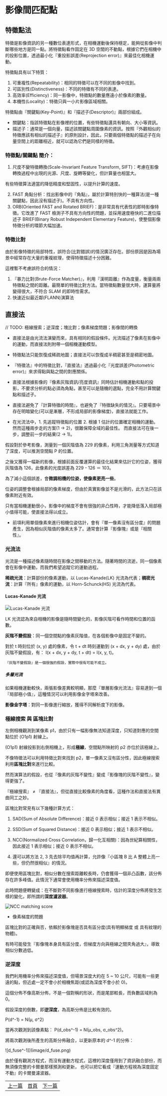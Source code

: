 # 影像間匹配點

## 特徵點法

特徵是影像資訊的另一種數位表達形式，在相機運動後保持穩定，能夠從影像中判斷哪些地方是同一點。將特徵點看作固定在 3D 空間的不動點，根據它們在相機中的投影位置，透過最小化『重投影誤差(Reprojection error)』來最佳化相機運動。

特徵點具有以下特質：

1. 可重複性(Repeatability)：相同的特徵可以在不同的影像中找到。
2. 可區別性(Distinctiveness)：不同的特徵有不同的表達。
3. 高效率(Efficiency)：同一影像中，特徵點的數量應遠小於像素的數量。
4. 本機性(Locality)：特徵只與一小片影像區域相關。

特徵點由『關鍵點(Key-Point)』和『描述子(Descriptor)』兩部份組成。

* 關鍵點：指該特徵點在影像裡的位置，有些特徵點還具有朝向、大小等資訊。
* 描述子：通常是一個向量，描述該關鍵點周圍像素的資訊。按照『外觀相似的特徵應該有相似的描述子』的原則設計，因此，只要兩個特徵點的描述子在向量空間上的距離相近，就可以認為它們是同樣的特徵。

### 特徵點/關鍵點 簡介：

1. 尺度不變特徵轉換(Scale-Invariant Feature Transform, SIFT)：考慮在影像轉換過程中出現的光源、尺度、旋轉等變化，但計算量也相當大。

有些特徵算法適當的降低精度和堅固性，以提升計算的速度。

2. FAST 角點分析：找出影像中的『角點』，屬於計算特別快的一種算法(是一種關鍵點，因此沒有描述子)。不具有方向性。
3. ORB(Oriented FAST and Rotated BRIEF)：是非常具有代表性的即時影像特徵。它改進了 FAST 檢測子不具有方向性的問題，並採用速度極快的二進位描述子 BRIEF(Binary Robust Independent Elementary Feature)，使整個影像特徵分析的環節大幅加速。

### 特徵比對

由於影像特徵的局部特性，誤符合(比對錯誤)的情況廣泛存在。部份原因是因為場景中經常存在大量的重複紋理，使得特徵描述十分困難。

這裡暫不考慮誤符合的情況：

1. 『暴力比對(Brute-Force Matcher)』，利用『漢明距離』作為度量，衡量兩兩特徵點之間的距離。最簡單的特徵比對方法。當特徵點數量很大時，運算量將變得很大，不符合 SLAM 的即時性需求。
2. 快速近似最近鄰(FLANN)演算法

## 直接法

// TODO: 極線搜索；逆深度；塊比對；像素梯度問題；影像間的轉換

* 直接法是由光流法演變而來，具有相同的假設條件。光流描述了像素在影像中的運動，而直接法則附帶一個相機運動模型。

* 特徵點法只能恢復成稀疏地圖；直接法可以恢復成半稠密甚至是稠密地圖。

* 『特徵法』中的特徵比對，『直接法』透過最小化『光度誤差(Photometric error)』來求得點與點之間的對應關係。

* 直接法根據影像的『像素灰階資訊/亮度資訊』同時估計相機運動和點的投影，不要求分析的點必須為角點，甚至可以是隨機的選點，完全不用計算關鍵點和描述子。

* 直接法避免了『計算特徵的時間』，也避免了『特徵缺失的情況』。只要場景中存在明暗變化(可以是漸層，不形成局部的影像梯度)，直接法就能工作。

* 在光流法中，1. 先追蹤特徵點的位置 2. 根據 1 估計的位置確定相機的運動。然而這種兩步走的方案(1 → 2)，很難保障全域的最佳性。
而直接法可在後一步，調整前一步的結果(2 → 1)。

假設對於參考影像，測量到一個灰階值為 229 的像素，利用三角測量等方式知道了深度，可以推測空間點 P 的位置。

之後又獲得一幅新的影像，根據前面反覆運算的最佳化結果來估計它的位姿，獲得灰階值為 126，此像素的光度誤差為 229 - 126 ＝ 103。

為了減小這個誤差，會**微調相機的位姿，使像素更亮一些**。

位姿的調整會根據局部的像素梯度，但由於真實影像並不是光滑的，此方法只在該像素附近有效。

只有當相機運動很小，影像中的梯度不會有很強的非凸性時，才能降低落入局部極小值得可能，使直接法得以成立。

* 前項利用單個像素來進行相機位姿估計，會有『單一像素沒有區分度』的問題產生，因為相似灰階值的像素太多了。通常會計算『影像塊』或是『相關性』。

### 光流法

光流是一種描述像素隨時間在影像之間移動的方法。隨著時間的流逝，同一個像素會在影像中運動，而我們希望追蹤它的運動過程。

**稀疏光流**：計算部份的像素運動，以 Lucas-Kanade(LK) 光流為代表；**稠密光流**：計算『所有』像素的運動，以 Horn-Schunck(HS) 光流為代表。

#### Lucas-Kanade 光流

![Lucas-Kanade 光流](image/LucasKanade.png)

LK 光流認為來自相機的影像是隨時間變化的，影像灰階可看作時間和位置的函數。

**灰階不變假設**：同一個空間點的像素灰階值，在各個影像中是固定不變的。

對於 t 時刻位於 (x, y) 處的像素，令 t + dt 時刻運動到 (x + dx, y + dy) 處，由於灰階不變假設，有： I(x + dx, y + dy, t + dt) = I(x, y, t)。

```
『灰階不變假設』是一個很強的假設，實際中很有可能不成立。
```

##### 多層光流

如果相機運動較快，兩張影像差異較明顯，那麼『單層影像光流法』容易達到一個『局部極小值』，這種情況可以利用影像金字塔來改善。

**影像金字塔**：對同一影像進行縮放，獲得不同解析度下的影像。

### 極線搜索 與 區塊比對

左側相機觀測到某像素 p1，由於只有一幅影像無法知道深度，只知道對應的空間點位於 (O1p1) 射線上。

(O1p1) 射線投影到右側相機上，形成**極線**，空間點所映射的 p2 亦位於該極線上。

不像特徵法可以利用特徵比對來找到 p2，單一像素又沒有區分性，因此極線搜索利用**區塊比對**來進行比較。

然而演算法的假設，也從『像素的灰階不變性』變成『影像塊的灰階不變性』，變得更強了。

『極線搜索』 ≠ 『直接法』，但從直接比較像素的角度看，這種作法和直接法有異曲同工之妙。

區塊比對常見有以下幾種計算方式：

1. SAD(Sum of Absolute Difference)：接近 0 表示相似；接近 1 表示不相似。

2. SSD(Sum of Squared Distance)：接近 0 表示相似；接近 1 表示不相似。

3. NCC(Normalized Cross Correlation，歸一化互相關)：因為世紀算相關性，因此接近 1 表示相似；接近 0 表示不相似。

4. 還可以將方法 2, 3 先去除平均值再計算，允許像『小區塊 B 比 A 整體上亮一些，但仍然很相似』的情況。

即便使用區塊比對，相似分數在搜索距離較長時，仍會獲得一個非凸函數，該分佈存在許多峰值。此情況下通常會使用機率分佈來描述深度值。

此時問題便轉變成：在不斷對不同影像進行極線搜索時，估計的深度分佈將發生怎樣的變化，即所謂的**深度濾波器**。

![NCC matching score](image/ncc_matching_score.png)

* 像素梯度的問題

區塊比對的正確與否，依賴於影像塊是否具有區分度(具有明顯梯度 或 具有紋理的物體)。

有時可能發生『影像塊本身具有區分度，但梯度方向與極線之間夾角過大』，導致相似分數過低。

### 逆深度

我們利用機率分佈來描述深度值，但場景深度大約在 5 ~ 10 公尺，可能有一些更遠的點，但近處一定不會小於相機焦距(或認為深度不會小於 0)。

這個分佈不像高斯分佈，不是一個對稱的形狀，而是尾部較長，而負數區域則為 0。

假設深度的倒數，即**逆深度**，為高斯分佈是比較有效的。

P(d^-1) = N(μ, σ^2)

當再次觀測到該像素點： P(d_obs^-1) = N(μ_obs, σ_obs^2)。

將兩次觀測後所產生的高斯分佈融合，以更新原本的 d^-1 的分佈：

![d_fuse^-1]](image/d_fuse.png)

由於僅有觀測方程式，而沒有運動方程式，這裡的深度僅用到了資訊融合部份，而無須像完整的卡爾曼那樣預測和更新，
也可以把它看成『運動方程視為深度固定不動』的卡爾曼濾波器。

<table>
  <tr>
    <td><a href="https://j32u4ukh.github.io/SLAM13/class4.html">上一篇</a></td>
    <td><a href="https://j32u4ukh.github.io/SLAM13/">首頁</a></td>
    <td><a href="https://j32u4ukh.github.io/SLAM13/class6.html">下一篇</a></td>
  </tr>
</table>